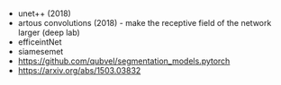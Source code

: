 # 

* unet++ (2018)
* artous convolutions (2018) - make the receptive field of the network larger (deep lab)
* efficeintNet
* siamesemet
* https://github.com/qubvel/segmentation_models.pytorch
* https://arxiv.org/abs/1503.03832